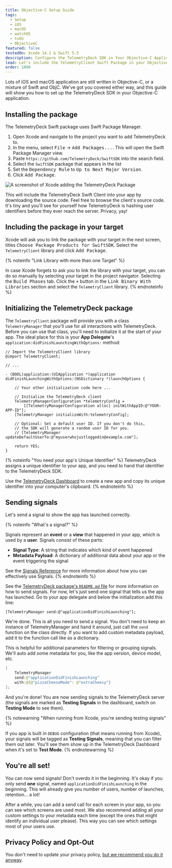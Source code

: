 ```yaml
---
title: Objective-C Setup Guide
tags:
  - Setup
  - iOS
  - macOS
  - watchOS
  - tvOS
  - ObjectiveC
featured: false
testedOn: Xcode 14.1 & Swift 5.5
description: Configure the TelemetryDeck SDK in Your Objective-C Application for iOS and macOS
lead: Let's include the TelemetryClient Swift Package in your Objective-C application and send signals!
order: 1000
---
```


Lots of iOS and macOS application are still written in Objective-C, or a mixture of Swift and ObjC. We've got you covered either way, and this guide will show you how to set up the TelemetryDeck SDK in your Objective-C application.

## Installing the package

The TelemetryDeck Swift package uses Swift Package Manager.

1. Open Xcode and navigate to the project you want to add TelemetryDeck to.
1. In the menu, select <kbd>File</kbd> -> <kbd>Add Packages...</kbd>. This will open the Swift Package Manager view.
1. Paste `https://github.com/TelemetryDeck/SwiftSDK` into the search field.
1. Select the `SwiftSDK` package that appears in the list
1. Set the <kbd>Dependency Rule</kbd> to <kbd>Up to Next Major Version</kbd>.
1. Click <kbd>Add Package</kbd>.

![A screenshot of Xcode adding the TelemetryDeck Package](/docs/images/xcode-swift-package.png)

This will include the TelemetryDeck Swift Client into your app by downloading the source code. Feel free to browse the client's source code. It's tiny and you'll see for yourself how TelemetryDeck is hashing user identifiers before they ever reach the server. Privacy, yay!

## Including the package in your target

Xcode will ask you to link the package with your target in the next screen, titles <kbd>Choose Package Products for SwiftSDK</kbd>. Select the `TelemetryClient` library and click <kbd>Add Package</kbd>.

{% noteinfo "Link Library with more than one Target" %}

In case Xcode forgets to ask you to link the library with your target, you can do so manually by selecting your target in the project navigator. Selecting the <kbd>Build Phases</kbd> tab. Click the <kbd>+</kbd> button in the <kbd>Link Binary With Libraries</kbd> section and select the `TelemetryClient` library.
{% endnoteinfo %}

## Initializing the TelemetryDeck package

The `TelemetryClient` package will provide you with a class `TelemetryManager` that you'll use for all interactions with TelemetryDeck. Before you can use that class, you'll need to initialize it at the start of your app. The ideal place for this is your **App Delegate**'s `application:didFinishLaunchingWithOptions:` method:

```objc
// Import the TelemetryClient library
@import TelemetryClient;

// ...

- (BOOL)application:(UIApplication *)application didFinishLaunchingWithOptions:(NSDictionary *)launchOptions {

    // Your other initialization code here ...

    // Initialize the TelemetryDeck client
    TelemetryManagerConfiguration *telemetryConfig =
        [[TelemetryManagerConfiguration alloc] initWithAppID:@"YOUR-APP-ID"];
    [TelemetryManager initializeWith:telemetryConfig];

    // Optional: Set a default user ID. If you don't do this,
    // the SDK will generate a random user ID for you.
    // [TelemetryManager updateDefaultUserTo:@"myuserwhojustloggedin@example.com"];

    return YES;
}

```

{% noteinfo "You need your app's Unique Identifier" %}
TelemetryDeck assigns a unique identifier to your app, and you need to hand that identifier to the TelemetryDeck SDK.

Use the [TelemetryDeck Dashboard](https://dashboard.telemetrydeck.com) to create a new app and copy its unique identifier into your computer's clipboard.
{% endnoteinfo %}

## Sending signals

Let's send a signal to show the app has launched correctly.

{% noteinfo "What's a signal?" %}

Signals represent an **event** or a **view** that happened in your app, which is used by a **user**. Signals consist of these parts:

- **Signal Type**: A string that indicates which kind of event happened
- **Metadata Payload**: A dictionary of additional data about your app or the event triggering the signal

See the [Signals Reference](/docs/api/signals-reference/) for more information about how you can effectively use Signals.
{% endnoteinfo %}

See the [TelemetryDeck package's `README.md` file](https://github.com/TelemetryDeck/SwiftSDK/blob/main/README.md) for more information on how to send signals. For now, let's just send one signal that tells us the app has launched. Go to your app delegate and below the initialization add this line:

```objc
[TelemetryManager send:@"applicationDidFinishLaunching"];
```

We're done. This is all you need to send a signal. You don't need to keep an instance of TelemetryManager and hand it around, just call the `send` function on the class directly. If you want to add custom metadata payload, add it to the function call like as a dictionary.

This is helpful for additional parameters for filtering or grouping signals. We'll auto add some metadata for you, like the app version, device model, etc.

```swift
[
    TelemetryManager
    send:@"applicationDidFinishLaunching"
    with:@{@"pizzaCheeseMode": @"extraCheesy"}
];
```

And you're done! You are now sending signals to the TelemetryDeck server (the signals are marked as **Testing Signals** in the dashboard, switch on **Testing Mode** to see them).

{% notewarning "When running from Xcode, you're sending testing signals" %}

If you app is built in `DEBUG` configuration (that means running from Xcode), your signals will be tagged as **Testing Signals**, meaning that you can filter them out later. You'll see them show up in the TelemetryDeck Dashboard when it's set to **Test Mode**.
{% endnotewarning %}

## You're all set!

You can now send signals! Don't overdo it in the beginning. It's okay if you only send **one** signal, named `applicationDidFinishLaunching` in the beginning. This will already give you number of users, number of launches, retention… a lot!

After a while, you can add a send call for each screen in your app, so you can see which screens are used most. We also recommend adding all your custom settings to your metadata each time (except the ones that might identify an individual user please). This way you can see which settings most of your users use.

## Privacy Policy and Opt-Out

You don't need to update your privacy policy, [but we recommend you do it anyway](/docs/guides/privacy-faq/#do-i-need-to-add-telemetrydeck-to-my-privacy-policy%3F).
